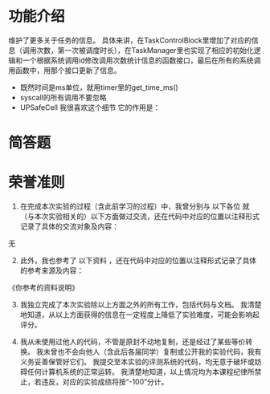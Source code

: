 # 功能介绍
维护了更多关于任务的信息。
具体来讲，在TaskControlBlock里增加了对应的信息（调用次数，第一次被调度时长），在TaskManager里也实现了相应的初始化逻辑和一个根据系统调用id修改调用次数统计信息的函数接口，最后在所有的系统调用函数中，用那个接口更新了信息。

- 既然时间是ms单位，就用timer里的get_time_ms()
- syscall的所有调用不要忽略
- UPSafeCell 我很喜欢这个细节 它的作用是：


# 简答题

# 荣誉准则
1. 在完成本次实验的过程（含此前学习的过程）中，我曾分别与 以下各位 就（与本次实验相关的）以下方面做过交流，还在代码中对应的位置以注释形式记录了具体的交流对象及内容：

无

2. 此外，我也参考了 以下资料 ，还在代码中对应的位置以注释形式记录了具体的参考来源及内容：

《你参考的资料说明》

3. 我独立完成了本次实验除以上方面之外的所有工作，包括代码与文档。 我清楚地知道，从以上方面获得的信息在一定程度上降低了实验难度，可能会影响起评分。

4. 我从未使用过他人的代码，不管是原封不动地复制，还是经过了某些等价转换。 我未曾也不会向他人（含此后各届同学）复制或公开我的实验代码，我有义务妥善保管好它们。 我提交至本实验的评测系统的代码，均无意于破坏或妨碍任何计算机系统的正常运转。 我清楚地知道，以上情况均为本课程纪律所禁止，若违反，对应的实验成绩将按“-100”分计。